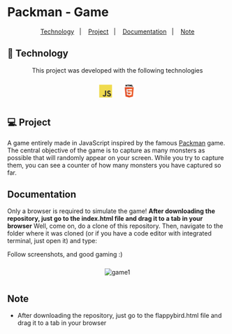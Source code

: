 ﻿# Packman - Game

<p align="center">
  <a href="#-Technology">Technology</a>&nbsp;&nbsp;&nbsp;|&nbsp;&nbsp;&nbsp;
  <a href="#-Project">Project</a>&nbsp;&nbsp;&nbsp;|&nbsp;&nbsp;&nbsp;
  <a href="#-Project">Documentation</a>&nbsp;&nbsp;&nbsp;|&nbsp;&nbsp;&nbsp;
  <a href="#-Note">Note</a>
</p>

## 🚀 Technology
<p align="center"> This project was developed with the following technologies </p>
<div align="center">
  <img style="margin: 10px" src="https://github.com/devicons/devicon/blob/master/icons/javascript/javascript-original.svg" alt="JavaScript" height="30" />  
  <img style="margin: 10px" src="https://github.com/devicons/devicon/blob/master/icons/html5/html5-original-wordmark.svg" alt="html" height="30" />  
</div>

## 💻 Project

A game entirely made in JavaScript inspired by the famous <a href="https://www.jogos360.com.br/pac_man.html">Packman</a> game.
The central objective of the game is to capture as many monsters as possible that will randomly appear on your screen. 
While you try to capture them, you can see a counter of how many monsters you have captured so far. 

## Documentation

Only a browser is required to simulate the game!
<b>After downloading the repository, just go to the index.html file and drag it to a tab in your browser</b>
Well, come on, do a clone of this repository. Then, navigate to the folder where it was cloned (or if you have a code editor with integrated terminal, just open it) and type:

Follow screenshots, and good gaming :)
<div align="center">
 <img style="margin: 10px" src="http://imgroots.com/images/2021/10/26/packmans.png" alt="game1" height="500" />  
</div>

## Note
- After downloading the repository, just go to the flappybird.html file and drag it to a tab in your browser
